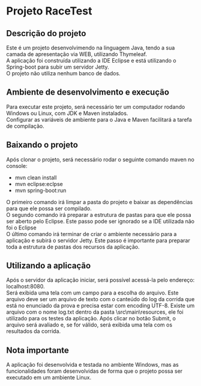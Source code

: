 # Projeto RaceTest

## Descrição do projeto
Este é um projeto desenvolvimendo na linguagem Java, tendo a sua camada de apresentação via WEB, utilizando Thymeleaf.</br>
A aplicação foi construída utilizando a IDE Eclipse e está utilizando o Spring-boot para subir um servidor Jetty.</br>
O projeto não utiliza nenhum banco de dados.

## Ambiente de desenvolvimento e execução
Para executar este projeto, será necessário ter um computador rodando Windows ou Linux, com JDK e Maven instalados.</br>
Configurar as variáveis de ambiente para o Java e Maven facilitará a tarefa de compilação.

## Baixando o projeto 
Após clonar o projeto, será necessário rodar o seguinte comando maven no console:
* mvn clean install
* mvn eclipse:eclpse
* mvn spring-boot:run</br>

O primeiro comando irá limpar a pasta do projeto e baixar as dependências para que ele possa ser compilado.</br>
O segundo comando irá preparar a estrutura de pastas para que ele possa ser aberto pelo Eclipse. Este passo pode ser ignorado se a IDE utilizada não foi o Eclipse</br>
O último comando irá terminar de criar o ambiente necessário para a aplicação e subirá o servidor Jetty. Este passo é importante para preparar toda a estrutura de pastas dos recursos da aplicação.

## Utilizando a aplicação
Após o servidor da aplicação iniciar, será possível acessá-la pelo endereço: localhost:8080.</br>
Será exibida uma tela com um campo para a escolha do arquivo. Este arquivo deve ser um arquivo de texto com o canteúdo do log da corrida que está no enunciado da prova e precisa estar com encoding UTF-8. Existe um arquivo com o nome log.txt dentro da pasta \src\main\resources, ele foi utilizado para os testes da aplicação.
Após clicar no botão Submit, o arquivo será avaliado e, se for válido, será exibida uma tela com os resultados da corrida.

## Nota importante
A aplicação foi desenvolvida e testada no ambiente Windows, mas as funcionalidades foram desenvolvidas de forma que o projeto possa ser executado em um ambiente Linux.
